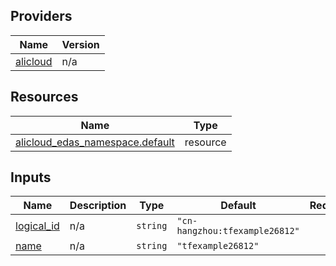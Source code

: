 <!-- BEGIN_TF_DOCS -->
## Providers

| Name | Version |
|------|---------|
| <a name="provider_alicloud"></a> [alicloud](#provider\_alicloud) | n/a |

## Resources

| Name | Type |
|------|------|
| [alicloud_edas_namespace.default](https://registry.terraform.io/providers/hashicorp/alicloud/latest/docs/resources/edas_namespace) | resource |

## Inputs

| Name | Description | Type | Default | Required |
|------|-------------|------|---------|:--------:|
| <a name="input_logical_id"></a> [logical\_id](#input\_logical\_id) | n/a | `string` | `"cn-hangzhou:tfexample26812"` | no |
| <a name="input_name"></a> [name](#input\_name) | n/a | `string` | `"tfexample26812"` | no |
<!-- END_TF_DOCS -->    